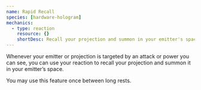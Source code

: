 ```yaml
---
name: Rapid Recall
species: [hardware-hologram]
mechanics:
  - type: reaction
    resource: {}
    shortDesc: Recall your projection and summon in your emitter's space when you are targeted by an attack or power you can see
---
```

Whenever your emitter or projection is targeted by an attack or power you can see, you can use your reaction to recall your projection and summon it in your emitter’s space.

You may use this feature once between long rests.
